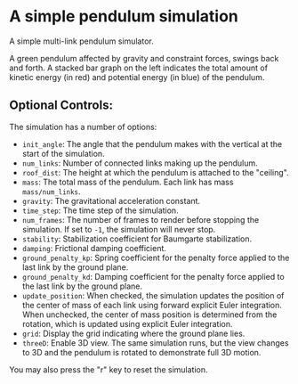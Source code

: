 # A simple pendulum simulation

A simple multi-link pendulum simulator.

A green pendulum affected by gravity and constraint forces, swings back and
forth. A stacked bar graph on the left indicates the total amount of kinetic
energy (in red) and potential energy (in blue) of the pendulum.

## Optional Controls:

The simulation has a number of options:

- `init_angle`: The angle that the pendulum makes with the vertical at the start of the simulation.
- `num_links`: Number of connected links making up the pendulum.
- `roof_dist`: The height at which the pendulum is attached to the "ceiling".
- `mass`: The total mass of the pendulum. Each link has mass `mass/num_links`.
- `gravity`: The gravitational acceleration constant.
- `time_step`: The time step of the simulation.
- `num_frames`: The number of frames to render before stopping the simulation. If set to `-1`, the simulation will never stop.
- `stability`: Stabilization coefficient for Baumgarte stabilization.
- `damping`: Frictional damping coefficient.
- `ground_penalty_kp`: Spring coefficient for the penalty force applied to the last link by the ground plane.
- `ground_penalty_kd`: Damping coefficient for the penalty force applied to the last link by the ground plane.
- `update_position`: When checked, the simulation updates the position of the center of mass of each link using forward explicit Euler integration. When unchecked, the center of mass position is determined from the rotation, which is updated using explicit Euler integration.
- `grid`: Display the grid indicating where the ground plane lies.
- `threeD`: Enable 3D view. The same simulation runs, but the view changes to 3D and the pendulum is rotated to demonstrate full 3D motion.

You may also press the "r" key to reset the simulation.
